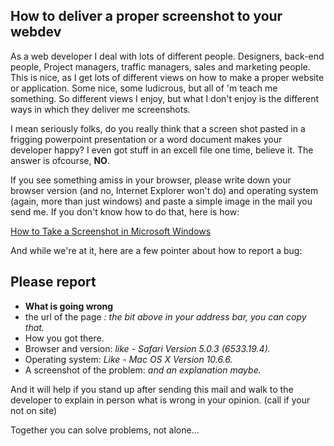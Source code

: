 <article><h2>How to deliver a proper screenshot to your webdev</h2><p>As a web developer I deal with lots of different people. Designers, back-end people, Project managers, traffic managers, sales and marketing people. This is nice, as I get lots of different views on how to make a proper website or application. Some nice, some ludicrous, but all of 'm teach me something. So different views I enjoy, but what I don't enjoy is the different ways in which they deliver me screenshots.</p><p>I mean seriously folks, do you really think that a screen shot pasted in a frigging powerpoint presentation or a word document makes your developer happy? I even got stuff in an excell file one time, believe it. The answer is ofcourse, <strong>NO</strong>.</p><p>If you see something amiss in your browser, please write down your browser version (and no, Internet Explorer won't do) and operating system (again, more than just windows) and paste a simple image in the mail you send me. If you don't know how to do that, here is how:</p><p><a href="http://www.wikihow.com/Take-a-Screenshot-in-Microsoft-Windows">How to Take a Screenshot in Microsoft Windows</a></p><p>And while we're at it, here are a few pointer about how to report a bug:</p><h2>Please report</h2><ul><li><strong>What is going wrong</strong></li><li>the url of the page <em>: the bit above in your address bar, you can copy that.</em></li><li>How you got there.</li><li>Browser and version: <em>like - Safari Version 5.0.3 (6533.19.4).</em></li><li>Operating system: <em>Like - Mac OS X Version 10.6.6.</em></li><li>A screenshot of the problem: <em>and an explanation maybe.</em></li></ul><p>And it will help if you stand up after sending this mail and walk to the developer to explain in person what is wrong in your opinion. (call if your not on site)</p><p>Together you can solve problems, not alone...</p></article>
